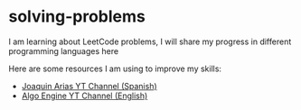 # solving-problems

I am learning about LeetCode problems, I will share my progress in different programming languages here

Here are some resources I am using to improve my skills: 

- [Joaquin Arias YT Channel (Spanish)](https://www.youtube.com/@joaquinariasgomez)
- [Algo Engine YT Channel (English)](https://www.youtube.com/@AlgoEngine)
